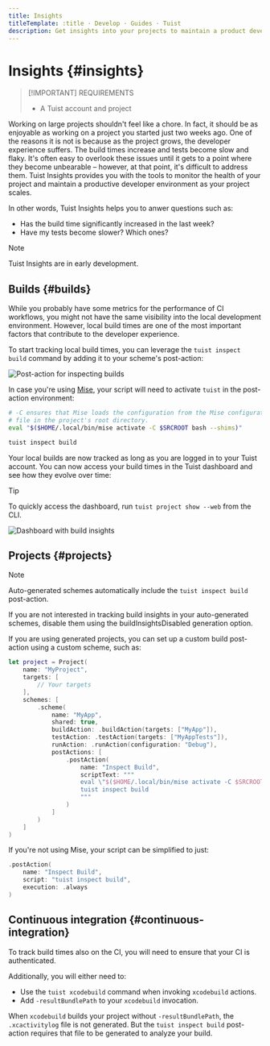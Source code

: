 ```yaml
---
title: Insights
titleTemplate: :title · Develop · Guides · Tuist
description: Get insights into your projects to maintain a product developer environment.
---
```


# Insights {#insights}

> [!IMPORTANT] REQUIREMENTS
>
> - A <LocalizedLink href="/server/introduction/accounts-and-projects">Tuist account and project</LocalizedLink>

Working on large projects shouldn't feel like a chore. In fact, it should be as enjoyable as working on a project you started just two weeks ago. One of the reasons it is not is because as the project grows, the developer experience suffers. The build times increase and tests become slow and flaky. It's often easy to overlook these issues until it gets to a point where they become unbearable – however, at that point, it's difficult to address them. Tuist Insights provides you with the tools to monitor the health of your project and maintain a productive developer environment as your project scales.

In other words, Tuist Insights helps you to anwer questions such as:

- Has the build time significantly increased in the last week?
- Have my tests become slower? Which ones?

> [!NOTE]
> Tuist Insights are in early development.

## Builds {#builds}

While you probably have some metrics for the performance of CI workflows, you might not have the same visibility into the local development environment. However, local build times are one of the most important factors that contribute to the developer experience.

To start tracking local build times, you can leverage the `tuist inspect build` command by adding it to your scheme's post-action:

![Post-action for inspecting builds](/images/guides/develop/insights/inspect-build-scheme-post-action.png)

In case you're using [Mise](https://mise.jdx.dev/), your script will need to activate `tuist` in the post-action environment:

```sh
# -C ensures that Mise loads the configuration from the Mise configuration
# file in the project's root directory.
eval "$($HOME/.local/bin/mise activate -C $SRCROOT bash --shims)"

tuist inspect build
```

Your local builds are now tracked as long as you are logged in to your Tuist account. You can now access your build times in the Tuist dashboard and see how they evolve over time:

> [!TIP]
> To quickly access the dashboard, run `tuist project show --web` from the CLI.

![Dashboard with build insights](/images/guides/develop/insights/builds-dashboard.png)

## Projects {#projects}

> [!NOTE]
> Auto-generated schemes automatically include the `tuist inspect build` post-action.
>
> If you are not interested in tracking build insights in your auto-generated schemes, disable them using the <LocalizedLink href="references/project-description/structs/tuist.generationoptions#buildinsightsdisabled">buildInsightsDisabled</LocalizedLink> generation option.

If you are using generated projects, you can set up a custom <LocalizedLink href="references/project-description/structs/buildaction#postactions">build post-action</LocalizedLink> using a custom scheme, such as:

```swift
let project = Project(
    name: "MyProject",
    targets: [
        // Your targets
    ],
    schemes: [
        .scheme(
            name: "MyApp",
            shared: true,
            buildAction: .buildAction(targets: ["MyApp"]),
            testAction: .testAction(targets: ["MyAppTests"]),
            runAction: .runAction(configuration: "Debug"),
            postActions: [
                .postAction(
                    name: "Inspect Build",
                    scriptText: """
                    eval \"$($HOME/.local/bin/mise activate -C $SRCROOT bash --shims)\"
                    tuist inspect build
                    """
                )
            ]
        )
    ]
)
```

If you're not using Mise, your script can be simplified to just:

```swift
.postAction(
    name: "Inspect Build",
    script: "tuist inspect build",
    execution: .always
)
```

## Continuous integration {#continuous-integration}

To track build times also on the CI, you will need to ensure that your CI is <LocalizedLink href="/guides/automate/continuous-integration#authentication">authenticated</LocalizedLink>.

Additionally, you will either need to:

- Use the <LocalizedLink href="/cli/xcodebuild#tuist-xcodebuild">`tuist xcodebuild`</LocalizedLink> command when invoking `xcodebuild` actions.
- Add `-resultBundlePath` to your `xcodebuild` invocation.

When `xcodebuild` builds your project without `-resultBundlePath`, the `.xcactivitylog` file is not generated. But the `tuist inspect build` post-action requires that file to be generated to analyze your build.
